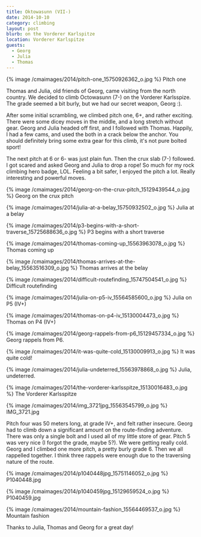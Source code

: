 ```yaml
---
title: Oktowasunn (VII-)
date: 2014-10-10
category: climbing
layout: post
blurb: on the Vorderer Karlspitze
location: Vorderer Karlspitze
guests:
  - Georg
  - Julia
  - Thomas
---
```


{% image /cmaimages/2014/pitch-one_15750926362_o.jpg %}
Pitch one


Thomas and Julia, old friends of Georg, came visiting from the north country. We
decided to climb Octowasunn (7-) on the Vorderer Karlsspize. The grade seemed a
bit burly, but we had our secret weapon, Georg :).

After some initial scrambling, we climbed pitch one, 6+, and rather
exciting. There were some dicey moves in the middle, and a long stretch without
gear. Georg and Julia headed off first, and I followed with Thomas. Happily, I
had a few cams, and used the both in a crack below the anchor. You should
definitely bring some extra gear for this climb, it's not pure bolted sport!

The next pitch at 6 or 6- was just plain fun. Then the crux slab (7-)
followed. I got scared and asked Georg and Julia to drop a rope! So much for my
rock climbing hero badge, LOL. Feeling a bit safer, I enjoyed the pitch a
lot. Really interesting and powerful moves.


{% image /cmaimages/2014/georg-on-the-crux-pitch_15129439544_o.jpg %}
Georg on the crux pitch



{% image /cmaimages/2014/julia-at-a-belay_15750932502_o.jpg %}
Julia at a belay



{% image /cmaimages/2014/p3-begins-with-a-short-traverse_15725688636_o.jpg %}
P3 begins with a short traverse



{% image /cmaimages/2014/thomas-coming-up_15563963078_o.jpg %}
Thomas coming up



{% image /cmaimages/2014/thomas-arrives-at-the-belay_15563516309_o.jpg %}
Thomas arrives at the belay



{% image /cmaimages/2014/difficult-routefinding_15747504541_o.jpg %}
Difficult routefinding



{% image /cmaimages/2014/julia-on-p5-iv_15564585600_o.jpg %}
Julia on P5 (IV+)



{% image /cmaimages/2014/thomas-on-p4-iv_15130004473_o.jpg %}
Thomas on P4 (IV+)



{% image /cmaimages/2014/georg-rappels-from-p6_15129457334_o.jpg %}
Georg rappels from P6.



{% image /cmaimages/2014/it-was-quite-cold_15130009913_o.jpg %}
It was quite cold!



{% image /cmaimages/2014/julia-undeterred_15563978868_o.jpg %}
Julia, undeterred.



{% image /cmaimages/2014/the-vorderer-karlsspitze_15130016483_o.jpg %}
The Vorderer Karlsspitze



{% image /cmaimages/2014/img_3721jpg_15563545799_o.jpg %}
IMG_3721.jpg




Pitch four was 50 meters long, at grade IV+, and felt rather insecure. Georg had to climb down a significant amount on the route-finding adventure. There was only a single bolt and I used all of my little store of gear. Pitch 5 was very nice (I forgot the grade, maybe 5?). We were getting really cold. Georg and I climbed one more pitch, a pretty burly grade 6. Then we all rappelled together. I think three rappels were enough due to the traversing nature of the route.

{% image /cmaimages/2014/p1040448jpg_15751146052_o.jpg %}
P1040448.jpg



{% image /cmaimages/2014/p1040459jpg_15129659524_o.jpg %}
P1040459.jpg



{% image /cmaimages/2014/mountain-fashion_15564469537_o.jpg %}
Mountain fashion



Thanks to Julia, Thomas and Georg for a great day!


